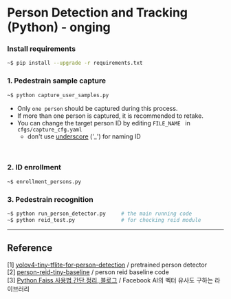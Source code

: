 # Person Detection and Tracking (Python) - onging 

### Install requirements
```bash
~$ pip install --upgrade -r requirements.txt
```


### 1. Pedestrain sample capture 
```bash 
~$ python capture_user_samples.py
```
* Only ```one person``` should be captured during this process.
* If more than one person is captured, it is recommended to retake.
* You can change the target person ID by editing ```FILE_NAME ``` in ```cfgs/capture_cfg.yaml```
    * don't use [underscore](https://en.wikipedia.org/wiki/Underscore) ('_') for naming ID

<br/>

### 2. ID enrollment 
```bash 
~$ enrollment_persons.py
``` 


### 3. Pedestrain recognition 
```bash 
~$ python run_person_detector.py     # the main running code 
~$ python reid_test.py               # for checking reid module 
```



***
## Reference 
[1] [yolov4-tiny-tflite-for-person-detection](https://github.com/DoranLyong/yolov4-tiny-tflite-for-person-detection) / pretrained person detector <br/>
[2] [person-reid-tiny-baseline](https://github.com/DoranLyong/person-reid-tiny-baseline) / person reid baseline code <br/>
[3] [Python Faiss 사용법 간단 정리, 블로그](https://lsjsj92.tistory.com/605) / Facebook AI의 벡터 유사도 구하는 라이브러리 <br/>

